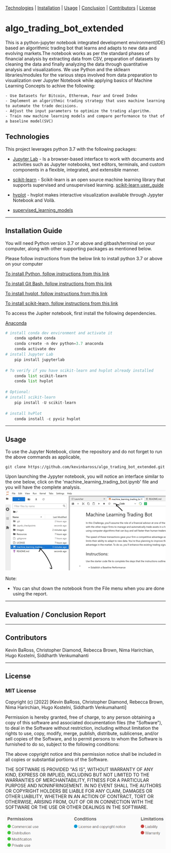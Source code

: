 [Technologies](#Technologies) | [Installation](#installation) | [Usage](#usage) | [Conclusion](#conclusion) | [Contributors](#contributors) | [License](#license)


# algo_trading_bot_extended

This is a python-jupyter notebook integrated development environment(IDE) based an algorithmic trading bot that learns and adapts to new data and evolving markets.The notebook works as per the standard phases of financial analysis by extracting data from CSV, preparation of datasets by cleaning the data and finally analyzing the data through quantitative analysis and visualizations. We use Python and the skllearn libraries/modules for the various steps involved from data preparation to visualization over Jupyter Notebook while applying basics of Machine Learning Concepts to achive the following:

    - Use Datasets for Bitcoin, Ethereum, Fear and Greed Index
    - Implement an algorithmic trading strategy that uses machine learning to automate the trade decisions.
    - Adjust the input parameters to optimize the trading algorithm.
    - Train new machine learning models and compare performance to that of a baseline model(SVC)



## Technologies

This project leverages python 3.7 with the following packages:

* [Jupyter Lab](https://jupyterlab.readthedocs.io/en/stable/#) - Is a browser-based interface to work with documents and activities such as Jupyter notebooks, text editors, terminals, and custom components in a flexible, integrated, and extensible manner.

* [scikit-learn](https://scikit-learn.org/stable/getting_started.html) - Scikit-learn is an open source machine learning library that supports supervised and unsupervised learning. [scikit-learn user_guide](https://scikit-learn.org/stable/user_guide.html) 

* [hvplot](https://hvplot.holoviz.org/user_guide/Introduction.html) - hvplot makes interactive visualization available through Jypyter Notebook and Voilà. 

* [supervised_learning_models]( https://scikit-learn.org/stable/supervised_learning.html)

---

## Installation Guide

You will need Python version 3.7 or above and gitbash/terminal on your computer, along with other supporting packages as mentioned below. 

Please follow instructions from the below link to install python 3.7 or above on your computer

[To install Python, follow instructions from this link](https://www.python.org/downloads/)

[To install Git Bash, follow instructions from this link](https://github.com/git-guides/install-git)

[To install hvplot, follow instructions from this link](https://holoviz.org/tutorial/Setup.html)

[To install scikit-learn, follow instructions from this link](https://scikit-learn.org/stable/install.html#installation-instructions)


To access the Jupiter notebook, first install the following dependencies.

 [Anaconda](https://docs.anaconda.com/anaconda/install/)

```python
# install conda dev environment and activate it
    conda update conda
    conda create -n dev python=3.7 anaconda
    conda activate dev
# install Jupyter Lab
    pip install jupyterlab

# To verify if you have scikit-learn and hvplot already installed
    conda list scikit-learn
    conda list hvplot
  
# Optional:    
# install scikit-learn
    pip install -U scikit-learn

# install hvPlot
    conda install -c pyviz hvplot

```


---


## Usage

To use the Jupyter Notebook, clone the repository and do not forget to run the above commands as applicable,

```git
git clone https://github.com/kevinbaross/algo_trading_bot_extended.git

```
Upon launching the Jypyter notebook, you will notice an interface similar to the one below, click  on the 'machine_learning_trading_bot.ipynb' file and you will have the complete analysis. 
![algo_trading_bot_extended](Images/Jupyter_Screenshot.jpg)


Note:
* You can shut down the notebook from the File menu when you are done using the report.


---

## Evaluation / Conclusion Report




---

## Contributors
Kevin BaRoss, Christopher Diamond, Rebecca Brown, Nima Harirchian, Hugo Kostelni, Siddharth Venkumahanti

---


## License

### MIT License

Copyright (c) [2022] [Kevin BaRoss, Christopher Diamond, Rebecca Brown, Nima Harirchian, Hugo Kostelni, Siddharth Venkumahanti]

Permission is hereby granted, free of charge, to any person obtaining a copy
of this software and associated documentation files (the "Software"), to deal
in the Software without restriction, including without limitation the rights
to use, copy, modify, merge, publish, distribute, sublicense, and/or sell
copies of the Software, and to permit persons to whom the Software is
furnished to do so, subject to the following conditions:

The above copyright notice and this permission notice shall be included in all
copies or substantial portions of the Software.

THE SOFTWARE IS PROVIDED "AS IS", WITHOUT WARRANTY OF ANY KIND, EXPRESS OR
IMPLIED, INCLUDING BUT NOT LIMITED TO THE WARRANTIES OF MERCHANTABILITY,
FITNESS FOR A PARTICULAR PURPOSE AND NONINFRINGEMENT. IN NO EVENT SHALL THE
AUTHORS OR COPYRIGHT HOLDERS BE LIABLE FOR ANY CLAIM, DAMAGES OR OTHER
LIABILITY, WHETHER IN AN ACTION OF CONTRACT, TORT OR OTHERWISE, ARISING FROM,
OUT OF OR IN CONNECTION WITH THE SOFTWARE OR THE USE OR OTHER DEALINGS IN THE
SOFTWARE.

![MIT License](Images/MIT_License.png)
